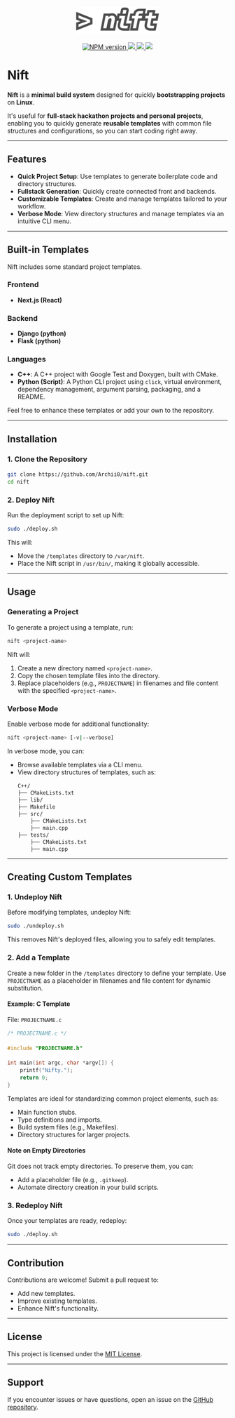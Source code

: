 <div align="center">
    <picture>
      <img alt="Nift logo" src="https://raw.githubusercontent.com/Archii0/nift/logo/assets/niftlogo.png" height="60"/>
    </picture>
<br><br>


<a href="https://github.com/Archii0/nift/stargazers">
<img alt="NPM version" src="https://img.shields.io/github/stars/Archii0/nift?style=for-the-badge&labelColor=000000"/>
</a>
<a href="https://github.com/Archii0/nift/network/members">
<img src="https://img.shields.io/github/forks/Archii0/nift?style=for-the-badge&labelColor=000000"/>
</a>
<a href="https://github.com/Archii0/nift/commits/main">
<img src="https://img.shields.io/github/last-commit/Archii0/nift?style=for-the-badge&labelColor=000000"/>
</a>
<a href="https://github.com/Archii0/nift/blob/main/LICENSE">
<img src="https://img.shields.io/github/license/Archii0/nift?style=for-the-badge&labelColor=000000"/>
</a>
</div>

# Nift

**Nift** is a **minimal build system** designed for quickly **bootstrapping projects** on **Linux**. 

It's useful for **full-stack hackathon projects and personal projects**, enabling you to quickly generate **reusable templates** with common file structures and configurations, so you can start coding right away.


---

## Features
- **Quick Project Setup**: Use templates to generate boilerplate code and directory structures.
- **Fullstack Generation**: Quickly create connected front and backends.
- **Customizable Templates**: Create and manage templates tailored to your workflow.
- **Verbose Mode**: View directory structures and manage templates via an intuitive CLI menu.


---

## Built-in Templates
Nift includes some standard project templates.
### Frontend
- **Next.js (React)**
### Backend
- **Django (python)**
- **Flask (python)**
### Languages
- **C++**: A C++ project with Google Test and Doxygen, built with CMake.
- **Python (Script)**: A Python CLI project using `click`, virtual environment, dependency management, argument parsing, packaging, and a README.

Feel free to enhance these templates or add your own to the repository.


---



## Installation

### 1. Clone the Repository
```bash
git clone https://github.com/Archii0/nift.git
cd nift
```

### 2. Deploy Nift
Run the deployment script to set up Nift:
```bash
sudo ./deploy.sh
```
This will:
- Move the `/templates` directory to `/var/nift`.
- Place the Nift script in `/usr/bin/`, making it globally accessible.

---

## Usage

### Generating a Project
To generate a project using a template, run:
```bash
nift <project-name>
```
Nift will:
1. Create a new directory named `<project-name>`.
2. Copy the chosen template files into the directory.
3. Replace placeholders (e.g., `PROJECTNAME`) in filenames and file content with the specified `<project-name>`.

### Verbose Mode
Enable verbose mode for additional functionality:
```bash
nift <project-name> [-v|--verbose]
```
In verbose mode, you can:
- Browse available templates via a CLI menu.
- View directory structures of templates, such as:
  ```
  C++/
  ├── CMakeLists.txt
  ├── lib/
  ├── Makefile
  ├── src/
      ├── CMakeLists.txt
      ├── main.cpp
  ├── tests/
      ├── CMakeLists.txt
      ├── main.cpp
  ```

---

## Creating Custom Templates

### 1. Undeploy Nift
Before modifying templates, undeploy Nift:
```bash
sudo ./undeploy.sh
```
This removes Nift's deployed files, allowing you to safely edit templates.

### 2. Add a Template
Create a new folder in the `/templates` directory to define your template. Use `PROJECTNAME` as a placeholder in filenames and file content for dynamic substitution.

#### Example: C Template
File: `PROJECTNAME.c`
```c
/* PROJECTNAME.c */

#include "PROJECTNAME.h"

int main(int argc, char *argv[]) {
    printf("Nifty.");
    return 0;
}
```
Templates are ideal for standardizing common project elements, such as:
- Main function stubs.
- Type definitions and imports.
- Build system files (e.g., Makefiles).
- Directory structures for larger projects.

#### Note on Empty Directories
Git does not track empty directories. To preserve them, you can:
- Add a placeholder file (e.g., `.gitkeep`).
- Automate directory creation in your build scripts.

### 3. Redeploy Nift
Once your templates are ready, redeploy:
```bash
sudo ./deploy.sh
```


---

## Contribution
Contributions are welcome! Submit a pull request to:
- Add new templates.
- Improve existing templates.
- Enhance Nift's functionality.

---

## License
This project is licensed under the [MIT License](LICENSE).

---

## Support
If you encounter issues or have questions, open an issue on the [GitHub repository](https://github.com/Archii0/nift/issues).

